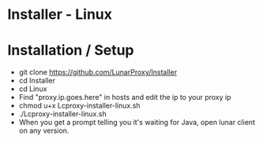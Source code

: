 # Installer - Linux


# Installation / Setup
- git clone https://github.com/LunarProxy/Installer
- cd Installer
- cd Linux
- Find "proxy.ip.goes.here" in hosts and edit the ip to your proxy ip
- chmod u+x Lcproxy-installer-linux.sh
- ./Lcproxy-installer-linux.sh
- When you get a prompt telling you it's waiting for Java, open lunar client on any version.

